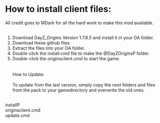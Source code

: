 How to install client files:
===================================

All credit goes to MDark for all the hard work to make this mod available.
<br><br>
1) Download DayZ_Origins Version 1.7.8.5 and install it in your OA folder.<br>
2) Download these github files.<br>
3) Extract the files into your OA folder.<br>
4) Double-click the install.cmd file to make the @DayZOriginsP folder.<br>
5) Double-click the originsclient.cmd to start the game.<br>
<br><br>
How to Update:<br><br>
To update from the last version, simply copy the next folders and files from the pack to your gamedirectory and overwrite the old ones.<br>
<br>
	installP<br>
	originsclient.cmd<br>
	update.cmd<br>